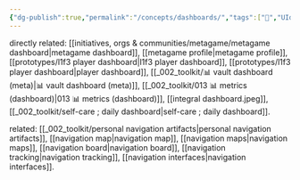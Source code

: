 ```yaml
---
{"dg-publish":true,"permalink":"/concepts/dashboards/","tags":["🌱","UIdesign"],"created":"2022-02-07T11:32:06.235-03:00","updated":"2024-06-20T17:03:36.794-03:00"}
---
```


directly related: [[initiatives, orgs & communities/metagame/metagame dashboard\|metagame dashboard]], [[metagame profile\|metagame profile]], [[prototypes/l1f3 player dashboard\|l1f3 player dashboard]], [[prototypes/l1f3 player dashboard\|player dashboard]], [[_002_toolkit/📊 vault dashboard (meta)\|📊 vault dashboard (meta)]], [[_002_toolkit/013 📊 metrics (dashboard)\|013 📊 metrics (dashboard)]], [[integral dashboard.jpeg]], [[_002_toolkit/self-care ; daily dashboard\|self-care ; daily dashboard]].

related: [[_002_toolkit/personal navigation artifacts\|personal navigation artifacts]], [[navigation map\|navigation map]], [[navigation maps\|navigation maps]], [[navigation board\|navigation board]], [[navigation tracking\|navigation tracking]], [[navigation interfaces\|navigation interfaces]].